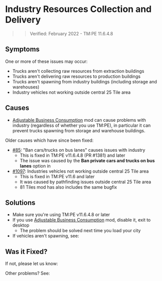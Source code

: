# Industry Resources Collection and Delivery

> > Verified: February 2022 - TM:PE 11.6.4.8

## Symptoms

One or more of these issues may occur:

* Trucks aren't collecting raw resources from extraction buildings
* Trucks aren't delivering raw resources to production buildings
* Trucks aren't spawning from industry buildings (including storage and warehouses)
* Industry vehicles not working outside central 25 Tile area

## Causes

* [Adjustable Business Consumption](https://steamcommunity.com/sharedfiles/filedetails/?id=1108715012) mod can cause
  problems with industry (regardless of whether you use TM:PE), in particular it can prevent trucks spawning from
  storage and warehouse buildings.

Older causes which have since been fixed:

* [#85](https://github.com/krzychu124/Cities-Skylines-Traffic-Manager-President-Edition/issues/85): "Ban cars/trucks on
  bus lanes" causes issues with industry
    * This is fixed in TM:PE v11.6.4.8 (PR #1381) and later
    * The issue was caused by the **Ban private cars and trucks on bus lanes** option in [](Policies.md)
* [#1097](https://github.com/CitiesSkylinesMods/TMPE/issues/1097): Industries vehicles not working outside central 25
  Tile area
    * This is fixed in TM:PE v11.6 and later
    * It was caused by pathfinding issues outside central 25 Tile area
    * 81 Tiles mod has also includes the same bugfix

## Solutions

* Make sure you're using TM:PE v11.6.4.8 or later
* If you use [Adjustable Business Consumption](https://steamcommunity.com/sharedfiles/filedetails/?id=1108715012) mod,
  disable it, exit to desktop
    * The problem should be solved next time you load your city
* If vehicles aren't spawning, see: [](Vehicles-not-spawning.md)

## Was it Fixed?

If not, please let us know: [](Report-a-Bug.md)

Other problems? See: [](Troubleshooting.md)